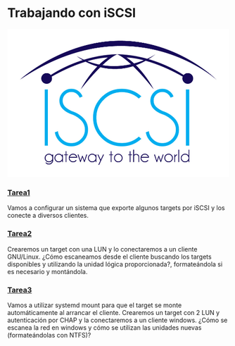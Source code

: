 # Trabajando con iSCSI

![iSCSI](image/iSCSI.jpg)

### [Tarea1]()
Vamos a configurar un sistema que exporte algunos targets por iSCSI y los conecte a diversos clientes.

### [Tarea2]()
Crearemos un target con una LUN y lo conectaremos a un cliente GNU/Linux. ¿Cómo escaneamos desde el cliente buscando los targets disponibles y utilizando la unidad lógica proporcionada?, formateándola si es necesario y montándola.

### [Tarea3]()
Vamos a utilizar systemd mount para que el target se monte automáticamente al arrancar el cliente.
Crearemos un target con 2 LUN y autenticación por CHAP y la conectaremos a un cliente windows. ¿Cómo se escanea la red en windows y cómo se utilizan las unidades nuevas (formateándolas con NTFS)?

